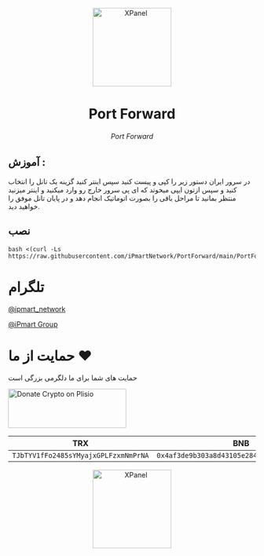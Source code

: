 <p align="center">
<picture>
<img width="160" height="160"  alt="XPanel" src="https://github.com/iPmartNetwork/iPmart-SSH/blob/main/images/logo.png">
</picture>
  </p> 
<p align="center">
<h1 align="center"/>Port Forward</h1>
<h6 align="center">Port Forward<h6>
</p>

## آموزش :

در سرور ایران دستور زیر را کپی و پیست کنید سپس اینتر کنید 
گزینه یک تانل را انتخاب کنید و سپس ازتون ایپی میخوتد که ای پی سرور خارج رو وارد میکنید و اینتر میزنید
منتظر بمانید تا مراحل باقی را بصورت اتوماتیک انجام دهد و در پایان تانل موفق را خواهید دید.



## نصب 


```
bash <(curl -Ls https://raw.githubusercontent.com/iPmartNetwork/PortForward/main/PortForward.sh)
```


# تلگرام

[@ipmart_network](https://t.me/ipmart_network)

[@iPmart Group](https://t.me/ipmartnetwork_gp)




 # حمایت از ما :hearts:
حمایت های شما برای ما دلگرمی بزرگی است<br> 
<p align="left">
<a href="https://plisio.net/donate/kB7QU7f7" target="_blank"><img src="https://plisio.net/img/donate/donate_light_icons_mono.png" alt="Donate Crypto on Plisio" width="240" height="80" /></a><br>
	
|                    TRX                   |                       BNB                         |                    Litecoin                       |
| ---------------------------------------- |:-------------------------------------------------:| -------------------------------------------------:|
| ```TJbTYV1fFo2485sYMyajxGPLFzxmNmPrNA``` |  ```0x4af3de9b303a8d43105e284823d95b4c600961a3``` | ```MPrkzFiNtw4Rg67bbZB6gCxa9LV87orABM``` |	

</p>	




<p align="center">
<picture>
<img width="160" height="160"  alt="XPanel" src="https://github.com/iPmartNetwork/iPmart-SSH/blob/main/images/logo.png">
</picture>
  </p> 
